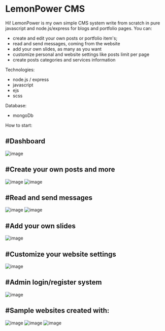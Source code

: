 # LemonPower CMS

Hi! LemonPower is my own simple CMS system write from scratch in pure javascript and node.js/express for blogs and portfolio pages.
You can:
- create and edit your own posts or portfolio item's;
- read and send messages, coming from the website
- add your own slides, as many as you want
- customize personal and website settings like posts limit per page
- create posts categories and services information

Technologies:
- node.js / express
- javascript
- ejs
- scss

Database:
- mongoDb

How to start:



<h2>#Dashboard</h2>

![image](https://user-images.githubusercontent.com/76240710/162731187-436272fd-b0de-46de-8afd-4c7a40363b29.png)

<h2>#Create your own posts and more</h2>

![image](https://user-images.githubusercontent.com/76240710/162731265-57a1ab11-3b86-4a48-87e9-4b3c33e9455a.png)
![image](https://user-images.githubusercontent.com/76240710/162732012-bdaba68f-c043-4918-82bb-23bb23320dc5.png)


<h2>#Read and send messages</h2>

![image](https://user-images.githubusercontent.com/76240710/162731322-dd932b7d-54ea-4bdd-a57e-0c454ddfc325.png)
![image](https://user-images.githubusercontent.com/76240710/162731402-487a1778-7ef8-4d99-9b1d-32cb941ee765.png)

<h2>#Add your own slides</h2>

![image](https://user-images.githubusercontent.com/76240710/162731503-74c201fe-d366-4af4-9928-33e0f813f7a9.png)

<h2>#Customize your website settings</h2>

![image](https://user-images.githubusercontent.com/76240710/162732526-7b5e7708-f229-4aff-842b-786860b5616b.png)

<h2>#Admin login/register system</h2>

![image](https://user-images.githubusercontent.com/76240710/162732630-34e252bf-253e-4424-8a15-b7ce6bb5abbd.png)



<h2>#Sample websites created with:</h2>

![image](https://user-images.githubusercontent.com/76240710/162733521-4d906473-728d-42fb-8dae-de09ed9b2475.png)
![image](https://user-images.githubusercontent.com/76240710/162733603-777470d5-4eee-4972-a4a9-ded1706b772b.png)
![image](https://user-images.githubusercontent.com/76240710/162733629-48f201fd-9599-4d89-8c94-547a59839f8b.png)




